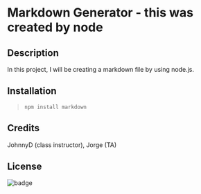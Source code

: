 # Markdown Generator - this was created by node

  ## Description 
  
  In this project, I will be creating a markdown file by using node.js.
  
  
  ## Installation
  
  > ``` npm install markdown ```
  
  
  ## Credits
  
  JohnnyD (class instructor), Jorge (TA)
  
  
  ## License
  
![badge](https://img.shields.io/badge/License-MIT-blue)


